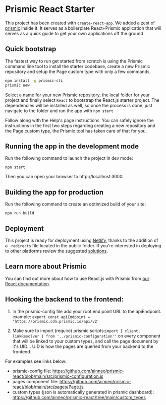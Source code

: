# Prismic React Starter
This project has been created with [`create-react-app`](https://github.com/facebookincubator/create-react-app). We added a zest of [prismic](https://github.com/prismicio/javascript-kit) inside it. It serves as a boilerplate React+Prismic application that will serves as a quick guide to get your own applications off the ground

## Quick bootstrap
The fastest way to run get started from scratch is using the Prismic command line tool to install the starter codebase, create a new Prismic repository and setup the Page custom type with only a few commands.
```bash
npm install -g prismic-cli
prismic new
```
Select a name for your new Prismic repository, the local folder for your project and finally select `React` to bootstrap the React.js starter project. The dependencies will be installed as well, so once the process is done, just navigate to the folder and run the app with `npm start`

Follow along with the Help's page instructions. You can safely ignore the instructions in the first two steps regarding creating a new repository and the Page custom type, the Prismic tool has taken care of that for you.

## Running the app in the development mode
Run the following command to launch the project in dev mode:
```
npm start
```
Then you can open your browser to http://localhost:3000.

## Building the app for production
Run the following command to create an optimized build of your site:
```
npm run build
```

## Deployment
This project is ready for deployment using [Netlify](https://www.netlify.com), thanks to the addition of a `_redirects` file located in the public folder. If you're interested in deploying to other platforms review the suggested [solutions](https://facebook.github.io/create-react-app/docs/deployment).

## Learn more about Prismic

You can find out more about how to use React.js with Prismic from [our React documentation](https://prismic.io/docs/reactjs/getting-started/getting-started-from-scratch).


##  Hooking the backend to the frontend:
1. In the prismic-config file add your root end point URL to the apiEndpoint. 
example: ```export const apiEndpoint = 'https://prismic.cdn.prismic.io/api/v2'```

2. Make sure to import (require) prismic scripts:```import { client, linkResolver } from '../prismic-configuration''``` on every component that will be linked to your custom types, and call the page document by it's UID... UID is how the pages are queried from your backend to the frontend.

For examples see links below: 
- prismic-config file: https://github.com/ainneo/prismic-react/blob/main/src/prismic-configuration.js
- pages component file: https://github.com/ainneo/prismic-react/blob/main/src/pages/Page.js
- custom types (json is automatically generated in prismic dashboard): https://github.com/ainneo/prismic-react/tree/main/custom_types

